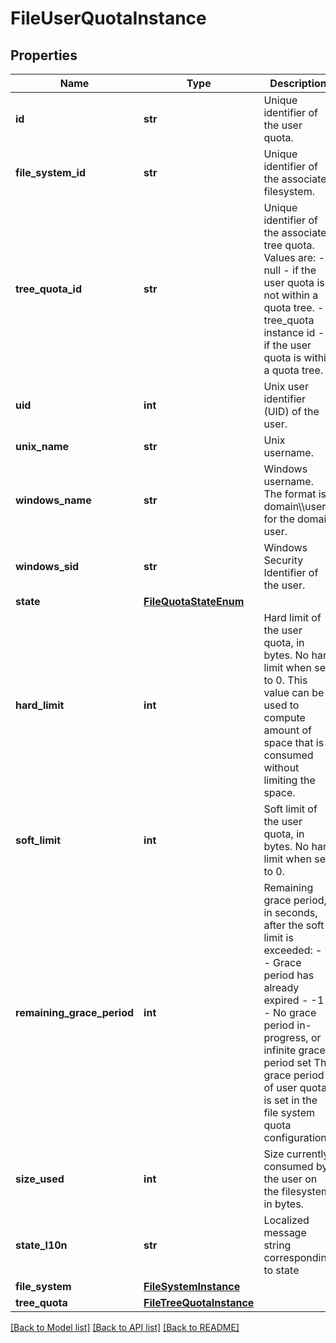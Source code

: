 # FileUserQuotaInstance

## Properties
Name | Type | Description | Notes
------------ | ------------- | ------------- | -------------
**id** | **str** | Unique identifier of the user quota. | [optional] 
**file_system_id** | **str** | Unique identifier of the associated filesystem. | [optional] 
**tree_quota_id** | **str** | Unique identifier of the associated tree quota. Values are: - null - if the user quota is not within a quota tree. - tree_quota instance id - if the user quota is within a quota tree.  | [optional] 
**uid** | **int** | Unix user identifier (UID) of the user. | [optional] 
**unix_name** | **str** | Unix username. | [optional] 
**windows_name** | **str** | Windows username. The format is domain\\\\user for the domain user. | [optional] 
**windows_sid** | **str** | Windows Security Identifier of the user. | [optional] 
**state** | [**FileQuotaStateEnum**](FileQuotaStateEnum.md) |  | [optional] 
**hard_limit** | **int** | Hard limit of the user quota, in bytes. No hard limit when set to 0. This value can be used to compute amount of space that is consumed without limiting the space. | [optional] 
**soft_limit** | **int** | Soft limit of the user quota, in bytes. No hard limit when set to 0. | [optional] 
**remaining_grace_period** | **int** | Remaining grace period, in seconds, after the soft limit is exceeded:   - 0 - Grace period has already expired   - -1 - No grace period in-progress, or infinite grace period set The grace period of user quotas is set in the file system quota configuration.  | [optional] 
**size_used** | **int** | Size currently consumed by the user on the filesystem, in bytes. | [optional] 
**state_l10n** | **str** | Localized message string corresponding to state | [optional] 
**file_system** | [**FileSystemInstance**](FileSystemInstance.md) |  | [optional] 
**tree_quota** | [**FileTreeQuotaInstance**](FileTreeQuotaInstance.md) |  | [optional] 

[[Back to Model list]](../README.md#documentation-for-models) [[Back to API list]](../README.md#documentation-for-api-endpoints) [[Back to README]](../README.md)


